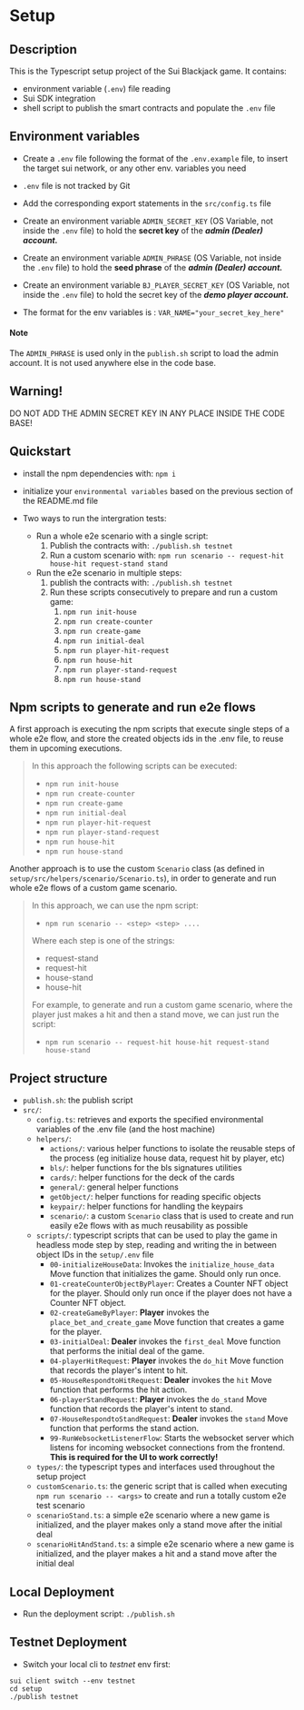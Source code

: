 # Setup

## Description

This is the Typescript setup project of the Sui Blackjack game. It contains:

- environment variable (`.env`) file reading
- Sui SDK integration
- shell script to publish the smart contracts and populate the `.env` file

## Environment variables

- Create a `.env` file following the format of the `.env.example` file, to insert the target sui network, or any other env. variables you need
- `.env` file is not tracked by Git
- Add the corresponding export statements in the `src/config.ts` file
- Create an environment variable `ADMIN_SECRET_KEY` (OS Variable, not inside the `.env` file) to hold the **secret key** of the **_admin (Dealer) account._**
- Create an environment variable `ADMIN_PHRASE` (OS Variable, not inside the `.env` file) to hold the **seed phrase** of the **_admin (Dealer) account._**
- Create an environment variable `BJ_PLAYER_SECRET_KEY` (OS Variable, not inside the `.env` file) to hold the secret key of the **_demo player account._**

- The format for the env variables is : `VAR_NAME="your_secret_key_here"`

#### Note

The `ADMIN_PHRASE` is used only in the `publish.sh` script to load the admin account. It is not used anywhere else in the code base.

## Warning!

DO NOT ADD THE ADMIN SECRET KEY IN ANY PLACE INSIDE THE CODE BASE!

## Quickstart

- install the npm dependencies with: `npm i`
- initialize your `environmental variables` based on the previous section of the README.md file

- Two ways to run the intergration tests:
  - Run a whole e2e scenario with a single script:
    1. Publish the contracts with: `./publish.sh testnet`
    2. Run a custom scenario with: `npm run scenario -- request-hit house-hit request-stand stand`
  - Run the e2e scenario in multiple steps:
    1. publish the contracts with: `./publish.sh testnet`
    2. Run these scripts consecutively to prepare and run a custom game:
       1. `npm run init-house`
       2. `npm run create-counter`
       3. `npm run create-game`
       4. `npm run initial-deal`
       5. `npm run player-hit-request`
       6. `npm run house-hit`
       7. `npm run player-stand-request`
       8. `npm run house-stand`

## Npm scripts to generate and run e2e flows

A first approach is executing the npm scripts that execute single steps of a whole e2e flow, and store the created objects ids in the .env file, to reuse them in upcoming executions. <br />

> In this approach the following scripts can be executed:
>
> - `npm run init-house`
> - `npm run create-counter`
> - `npm run create-game`
> - `npm run initial-deal`
> - `npm run player-hit-request`
> - `npm run player-stand-request`
> - `npm run house-hit`
> - `npm run house-stand`

Another approach is to use the custom `Scenario` class (as defined in `setup/src/helpers/scenario/Scenario.ts`), in order to generate and run whole e2e flows of a custom game scenario. <br />

> In this approach, we can use the npm script:
>
> - `npm run scenario -- <step> <step> ....`
>
> Where each step is one of the strings:
>
> - request-stand
> - request-hit
> - house-stand
> - house-hit
>
> For example, to generate and run a custom game scenario, where the player just makes a hit and then a stand move, we can just run the script:
>
> - `npm run scenario -- request-hit house-hit request-stand house-stand`

## Project structure

- `publish.sh`: the publish script
- `src/`:
  - `config.ts`: retrieves and exports the specified environmental variables of the .env file (and the host machine)
  - `helpers/`:
    - `actions/`: various helper functions to isolate the reusable steps of the process (eg initialize house data, request hit by player, etc)
    - `bls/`: helper functions for the bls signatures utilities
    - `cards/`: helper functions for the deck of the cards
    - `general/`: general helper functions
    - `getObject/`: helper functions for reading specific objects
    - `keypair/`: helper functions for handling the keypairs
    - `scenario/`: a custom `Scenario` class that is used to create and run easily e2e flows with as much reusability as possible
  - `scripts/`: typescript scripts that can be used to play the game in headless mode step by step, reading and writing the in between object IDs in the `setup/.env` file
    - `00-initializeHouseData`: Invokes the `initialize_house_data` Move function that initializes the game. Should only run once.
    - `01-createCounterObjectByPlayer`: Creates a Counter NFT object for the player. Should only run once if the player does not have a Counter NFT object.
    - `02-createGameByPlayer`: **Player** invokes the `place_bet_and_create_game` Move function that creates a game for the player.
    - `03-initialDeal`: **Dealer** invokes the `first_deal` Move function that performs the initial deal of the game.
    - `04-playerHitRequest`: **Player** invokes the `do_hit` Move function that records the player's intent to hit.
    - `05-HouseRespondtoHitRequest`: **Dealer** invokes the `hit` Move function that performs the hit action.
    - `06-playerStandRequest`: **Player** invokes the `do_stand` Move function that records the player's intent to stand.
    - `07-HouseRespondtoStandRequest`: **Dealer** invokes the `stand` Move function that performs the stand action.
    - `99-RunWebsocketListenerFlow`: Starts the websocket server which listens for incoming websocket connections from the frontend.
      **This is required for the UI to work correctly!**
  - `types/`: the typescript types and interfaces used throughout the setup project
  - `customScenario.ts`: the generic script that is called when executing `npm run scenario -- <args>` to create and run a totally custom e2e test scenario
  - `scenarioStand.ts`: a simple e2e scenario where a new game is initialized, and the player makes only a stand move after the initial deal
  - `scenarioHitAndStand.ts`: a simple e2e scenario where a new game is initialized, and the player makes a hit and a stand move after the initial deal

## Local Deployment

- Run the deployment script: `./publish.sh`

## Testnet Deployment

- Switch your local cli to _testnet_ env first:

```shell
sui client switch --env testnet
cd setup
./publish testnet
```

